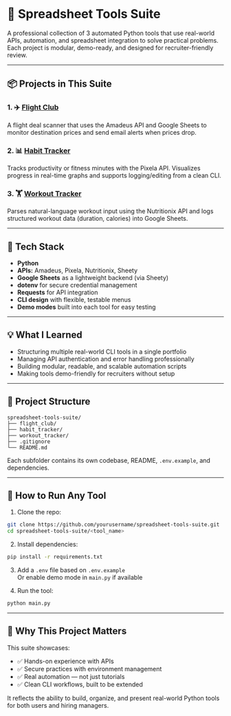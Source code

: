 # 🧾 Spreadsheet Tools Suite

A professional collection of 3 automated Python tools that use real-world APIs, automation, and spreadsheet integration to solve practical problems. Each project is modular, demo-ready, and designed for recruiter-friendly review.

---

## 📦 Projects in This Suite

### 1. ✈️ [Flight Club](./flight_club/README.md)
A flight deal scanner that uses the Amadeus API and Google Sheets to monitor destination prices and send email alerts when prices drop.

### 2. 📊 [Habit Tracker](./habit_tracker/README.md)
Tracks productivity or fitness minutes with the Pixela API. Visualizes progress in real-time graphs and supports logging/editing from a clean CLI.

### 3. 🏋️ [Workout Tracker](./workout_tracker/README.md)
Parses natural-language workout input using the Nutritionix API and logs structured workout data (duration, calories) into Google Sheets.

---

## 🧰 Tech Stack

- **Python**  
- **APIs:** Amadeus, Pixela, Nutritionix, Sheety  
- **Google Sheets** as a lightweight backend (via Sheety)  
- **dotenv** for secure credential management  
- **Requests** for API integration  
- **CLI design** with flexible, testable menus  
- **Demo modes** built into each tool for easy testing

---

## 💡 What I Learned

- Structuring multiple real-world CLI tools in a single portfolio  
- Managing API authentication and error handling professionally  
- Building modular, readable, and scalable automation scripts  
- Making tools demo-friendly for recruiters without setup

---

## 📂 Project Structure

```
spreadsheet-tools-suite/
├── flight_club/
├── habit_tracker/
├── workout_tracker/
├── .gitignore
└── README.md
```

Each subfolder contains its own codebase, README, `.env.example`, and dependencies.

---

## 🔧 How to Run Any Tool

1. Clone the repo:

```bash
git clone https://github.com/yourusername/spreadsheet-tools-suite.git
cd spreadsheet-tools-suite/<tool_name>
```

2. Install dependencies:

```bash
pip install -r requirements.txt
```

3. Add a `.env` file based on `.env.example`  
   Or enable demo mode in `main.py` if available

4. Run the tool:

```bash
python main.py
```

---

## 🌟 Why This Project Matters

This suite showcases:
- ✅ Hands-on experience with APIs  
- ✅ Secure practices with environment management  
- ✅ Real automation — not just tutorials  
- ✅ Clean CLI workflows, built to be extended

It reflects the ability to build, organize, and present real-world Python tools for both users and hiring managers.
